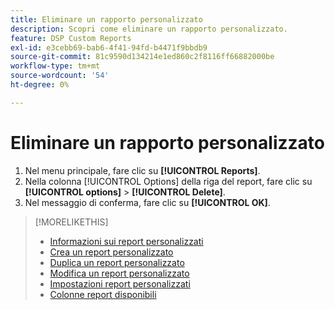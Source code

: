 ```yaml
---
title: Eliminare un rapporto personalizzato
description: Scopri come eliminare un rapporto personalizzato.
feature: DSP Custom Reports
exl-id: e3cebb69-bab6-4f41-94fd-b4471f9bbdb9
source-git-commit: 81c9590d134214e1ed860c2f8116ff66882000be
workflow-type: tm+mt
source-wordcount: '54'
ht-degree: 0%

---
```


# Eliminare un rapporto personalizzato

1. Nel menu principale, fare clic su **[!UICONTROL Reports]**.
1. Nella colonna [!UICONTROL Options] della riga del report, fare clic su **[!UICONTROL options]** > **[!UICONTROL Delete]**.
1. Nel messaggio di conferma, fare clic su **[!UICONTROL OK]**.

>[!MORELIKETHIS]
>
>* [Informazioni sui report personalizzati](/help/dsp/reports/report-about.md)
>* [Crea un report personalizzato](/help/dsp/reports/report-create.md)
>* [Duplica un report personalizzato](/help/dsp/reports/report-copy.md)
>* [Modifica un report personalizzato](/help/dsp/reports/report-edit.md)
>* [Impostazioni report personalizzati](/help/dsp/reports/report-settings.md)
>* [Colonne report disponibili](/help/dsp/reports/report-columns.md)
